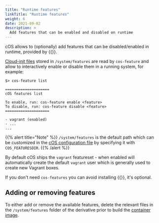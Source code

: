 ```yaml
---
title: "Runtime features"
linkTitle: "Runtime features"
weight: 6
date: 2021-09-02
description: >
  Add features that can be enabled and disabled on runtime
---
```


cOS allows to (optionally) add features that can be disabled/enabled in runtime, provided by {{<package package="system/cos-features" >}}.

[Cloud-init files](../../reference/cloud_init) stored in `/system/features` are read by `cos-feature` and allow to interactively enable or disable them in a running system, for example:

```
$> cos-feature list

====================
cOS features list

To enable, run: cos-feature enable <feature>
To disable, run: cos-feature disable <feature>
====================

- vagrant (enabled)
- ...
...
```

{{% alert title="Note" %}}
`/system/features` is the default path which can be customized in the [cOS configuration file](../general_configuration) by specifying it with `COS_FEATURESDIR`.
{{% /alert %}}

By default cOS ships the `vagrant` featureset - when enabled will automatically create the default `vagrant` user which is generally used to create new Vagrant boxes. 

If you don't need `cos-features` you can avoid installing {{<package package="system/cos-features" >}}, it's optional.

## Adding or removing features

To either add or remove the available features, delete the relevant files in the `/system/features` folder of the derivative prior to build the [container image](../../creating-derivatives/creating_bootable_images).

